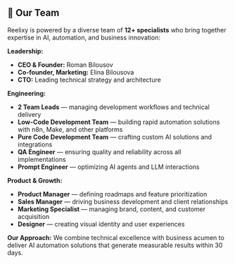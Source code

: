 ## 👥 Our Team

Reelixy is powered by a diverse team of **12+ specialists** who bring together expertise in AI, automation, and business innovation:

**Leadership:**
- **CEO & Founder:** Roman Bilousov
- **Co-founder, Marketing:** Elina Bilousova
- **CTO:** Leading technical strategy and architecture

**Engineering:**
- **2 Team Leads** — managing development workflows and technical delivery
- **Low-Code Development Team** — building rapid automation solutions with n8n, Make, and other platforms
- **Pure Code Development Team** — crafting custom AI solutions and integrations
- **QA Engineer** — ensuring quality and reliability across all implementations
- **Prompt Engineer** — optimizing AI agents and LLM interactions

**Product & Growth:**
- **Product Manager** — defining roadmaps and feature prioritization
- **Sales Manager** — driving business development and client relationships
- **Marketing Specialist** — managing brand, content, and customer acquisition
- **Designer** — creating visual identity and user experiences

**Our Approach:**
We combine technical excellence with business acumen to deliver AI automation solutions that generate measurable results within 30 days.
